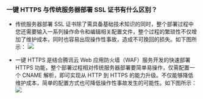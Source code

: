 ### 一键 HTTPS 与传统服务器部署 SSL 证书有什么区别？
- 传统服务器部署 SSL 证书除了需具备基础技术知识的同时，整个部署过程中您还需要输入一系列操作命令和编辑相关配置文件，整个过程的繁琐性不仅增加了维护成本，同时也容易出现操作性事故，造成不可挽回的损失。如下图所示：
![](https://write-document-release-1258344699.cos-internal.ap-guangzhou.tencentcos.cn/100023397743/e27af9c5399711ed8088525400463ef7.png?q-sign-algorithm=sha1&q-ak=AKIDRbvR4uHjj75_JVJ6NwQlH2wspak0xEP0SSB3D2spjZ7sujI1IPRSf_M7pVUygtVv&q-sign-time=1676448696;1676452296&q-key-time=1676448696;1676452296&q-header-list=&q-url-param-list=&q-signature=4d867bcba41521ac6b7fdca5279f8b89ba7f8010&x-cos-security-token=67r0tZSRDKfWD4gGyrGFdccypdBtJHDafbcf8309bfc7aba0278b2a23bcb5849abmx0skXjsUotRaaqcwAxx2T_G3Bp3q1F4XBWnZHOYDcl4nrk8TFmdqtXEMRH-y_gOn1XO5d6GRae_z17jo71BfivyvOaZWEkdgHDGyGymR93tw43OVht4yhZ7q2EeaJj32aRmmETN6Q64rIYkympEPNFnLbrVcqhgxD_8zJSn_OfxT__zly7g5CLmKvAfvEsMqBkdCnbIp72QPk9_ib3pRyq13t2eKoBjEhyx64nQuPTdhvltJgHzYrnfotOwc76pgLBcJgrp2BH3YGL_omWCe0W1KuiOiPEDSRRYOAmW2FsG2qZ-xgEuPQNs-Y-ct-1ivgDZvkBW-KxYUXg_rSajM3h13hOk4C-8V8R5KvXKSy4SOF0lm6HFjEKQOETRonE)

- 一键 HTTPS 是结合腾讯云 Web 应用防火墙（WAF）服务开发的快速部署 HTTPS 功能，整个部署过程相对传统服务器部署要简单易操作，仅需配置一个 CNAME 解析，即可实现从 HTTP 到 HTTPS 的能力升级。不仅能够降低维护成本，简单的配置方式也可降低操作性事故发生的可能性。如下图所示：
![](https://write-document-release-1258344699.cos-internal.ap-guangzhou.tencentcos.cn/100023397743/e274282a399711ed8088525400463ef7.png?q-sign-algorithm=sha1&q-ak=AKIDYei3tl8_9wU-nk7S5Kn9m273hazTeJyaIWOK85FhoQ9JelMJ6GIj1ad_q-u5SJ4L&q-sign-time=1676448695;1676452295&q-key-time=1676448695;1676452295&q-header-list=&q-url-param-list=&q-signature=ad6de75ddd82ca3a1712f6a223c9380b263c2fdc&x-cos-security-token=67r0tZSRDKfWD4gGyrGFdccypdBtJHDa15bf5bf2e3435f39b2ff7f236b8b2e5ebmx0skXjsUotRaaqcwAxx1V7-431HKCZn_jNA6FQvIiBx_QiD4nCP5eFGWq8Gb46GNERtsljf6U9zj_vESSh0kHKleg7Rw1Tv_41zLIFHA8jOFYYA66YvXDXd0jbqoXja1ooBGk-uNycdJ3oVeCaSEHl3Qjw8M4kKYWxnZMuGDtfTB95tmdMQvJkJlVKJ_PXjmCOuDM7RyBuicRa5K7lNOts8UIsBsoAQwyhHBO_i0mtuN2PyJRKOmv4BZvn3-sHDzVE5aqc2-GRQ2mnU3Q4eqgNgbpsEIKP4ufXnNdaKieKgzm08uLFz3cVQO69IcFkUn7Z2kWz_Joech-quGf7Ij24LiAZWHGCZ3Bt3wTEGhDrZH5sx07VI4WKVym5osDi)
